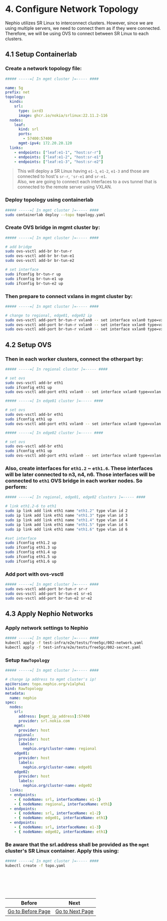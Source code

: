 # 4. Configure Network Topology
Nephio utilizes SR Linux to interconnect clusters. However, since we are using multiple servers, we need to connect them as if they were connected. Therefore, we will be using OVS to connect between SR Linux to each clusters.

## 4.1 Setup Containerlab

### Create a network topology file:

```yaml
##### -----=[ In mgmt cluster ]=----- ####

name: 5g
prefix: net
topology:
  kinds:
    srl:
      type: ixrd3
      image: ghcr.io/nokia/srlinux:22.11.2-116
  nodes:
    leaf:
      kind: srl
      ports:
        - 57400:57400
      mgmt-ipv4: 172.20.20.120
  links:
    - endpoints: ["leaf:e1-1", "host:sr-r"]
    - endpoints: ["leaf:e1-2", "host:sr-e1"]
    - endpoints: ["leaf:e1-3", "host:sr-e2"]
```

> This will deploy a SR Linux having `e1-1`, `e1-2`, `e1-3` and those are connected to host's `sr-r`, `'sr-e1` and `sr-e1`. \
> Also, we are going to connect each interfaces to a ovs tunnel that is connected to the remote server using VXLAN. 

### Deploy topology using containerlab

```bash
##### -----=[ In mgmt cluster ]=----- ####
sudo containerlab deploy --topo topology.yaml
```

### Create OVS bridge in mgmt cluster by:

```bash
##### -----=[ In mgmt cluster ]=----- ####

# add bridge
sudo ovs-vsctl add-br br-tun-r
sudo ovs-vsctl add-br br-tun-e1
sudo ovs-vsctl add-br br-tun-e2

# set interface
sudo ifconfig br-tun-r up
sudo ifconfig br-tun-e1 up
sudo ifconfig br-tun-e2 up
```

### Then prepare to connect vxlans in mgmt cluster by:

```bash
##### -----=[ In mgmt cluster ]=----- ####

# change to regional, edge01, edge02 ip
sudo ovs-vsctl add-port br-tun-r vxlan0 -- set interface vxlan0 type=vxlan options:remote_ip=172.18.0.121 options:dst_port=48317 options:tag=321
sudo ovs-vsctl add-port br-tun-r vxlan0 -- set interface vxlan0 type=vxlan options:remote_ip=172.18.0.122 options:dst_port=48318 options:tag=321
sudo ovs-vsctl add-port br-tun-r vxlan0 -- set interface vxlan0 type=vxlan options:remote_ip=172.18.0.123 options:dst_port=48319 options:tag=321
```

## 4.2 Setup OVS

### Then in each worker clusters, connect the otherpart by:

```bash
##### -----=[ In regional cluster ]=----- ####

# set ovs
sudo ovs-vsctl add-br eth1
sudo ifconfig eth1 up
sudo ovs-vsctl add-port eth1 vxlan0 -- set interface vxlan0 type=vxlan options:remote_ip=[mgmt_ip_address] options:dst_port=48317 options:tag=321
```

```bash
##### -----=[ In edge01 cluster ]=----- ####

# set ovs
sudo ovs-vsctl add-br eth1
sudo ifconfig eth1 up
sudo ovs-vsctl add-port eth1 vxlan0 -- set interface vxlan0 type=vxlan options:remote_ip=[mgmt_ip_address] options:dst_port=48318 options:tag=321
```

```bash
##### -----=[ In edge02 cluster ]=----- ####

# set ovs
sudo ovs-vsctl add-br eth1
sudo ifconfig eth1 up
sudo ovs-vsctl add-port eth1 vxlan0 -- set interface vxlan0 type=vxlan options:remote_ip=[mgmt_ip_address]  options:dst_port=48319 options:tag=321
```

### Also, create interfaces for `eth1.2` ~ `eth1.6`. These interfaces will be later connected to n3, n4, n6. Those interfaces will be connected to `eth1` OVS bridge in each worker nodes. So perform:

```bash
##### -----=[ In regional, edge01, edge02 clusters ]=----- ####

# link eth1.2-6 to eth1
sudo ip link add link eth1 name "eth1.2" type vlan id 2
sudo ip link add link eth1 name "eth1.3" type vlan id 3
sudo ip link add link eth1 name "eth1.4" type vlan id 4
sudo ip link add link eth1 name "eth1.5" type vlan id 5
sudo ip link add link eth1 name "eth1.6" type vlan id 6

#set interface
sudo ifconfig eth1.2 up
sudo ifconfig eth1.3 up
sudo ifconfig eth1.4 up
sudo ifconfig eth1.5 up
sudo ifconfig eth1.6 up
```

### Add port with ovs-vsctl

```bash
##### -----=[ In mgmt cluster ]=----- ####
sudo ovs-vsctl add-port br-tun-r sr-r
sudo ovs-vsctl add-port br-tun-e1 sr-e1
sudo ovs-vsctl add-port br-tun-e2 sr-e2
```

## 4.3 Apply Nephio Networks

### Apply network settings to Nephio

```bash
##### -----=[ In mgmt cluster ]=----- ####
kubectl apply -f test-infra/e2e/tests/free5gc/002-network.yaml
kubectl apply -f test-infra/e2e/tests/free5gc/002-secret.yaml
```

### Setup `RawTopology`

```yaml
##### -----=[ In mgmt cluster ]=----- ####

# change ip address to mgmt cluster's ip!
apiVersion: topo.nephio.org/v1alpha1
kind: RawTopology
metadata:
  name: nephio
spec:
  nodes:
    srl:
      address: [mgmt_ip_address]:57400
      provider: srl.nokia.com
    mgmt:
      provider: host
    regional:
      provider: host
      labels:
        nephio.org/cluster-name: regional
    edge01:
      provider: host
      labels:
        nephio.org/cluster-name: edge01
    edge02:
      provider: host
      labels:
        nephio.org/cluster-name: edge02
  links:
  - endpoints:
    - { nodeName: srl, interfaceName: e1-1}
    - { nodeName: regional, interfaceName: eth1}
  - endpoints:
    - { nodeName: srl, interfaceName: e1-2}
    - { nodeName: edge01, interfaceName: eth1}
  - endpoints:
    - { nodeName: srl, interfaceName: e1-3}
    - { nodeName: edge02, interfaceName: eth1}
```

### Be aware that the srl.address shall be provided as the `mgmt` cluster's SR Linux container. Apply this using:

```bash
##### -----=[ In mgmt cluster ]=----- ####
kubectl create -f topo.yaml
```


<br></br>
---
|Before|Next|
|--|--|
|[ Go to Before Page](3_add_k8s_clusters_to_nephio.md) | [ Go to Next Page ](5_deploy_free5gc_cp.md)|